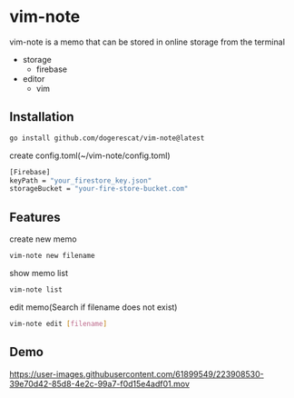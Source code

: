 # vim-note
vim-note is a memo that can be stored in online storage from the terminal

- storage
  - firebase
- editor
  - vim

## Installation
```bash
go install github.com/dogerescat/vim-note@latest
```
create config.toml(~/vim-note/config.toml)
```bash
[Firebase]
keyPath = "your_firestore_key.json"
storageBucket = "your-fire-store-bucket.com"
```
## Features
create new memo
```bash
vim-note new filename
```

show memo list
```bash
vim-note list
```


edit memo(Search if filename does not exist)
```bash
vim-note edit [filename]
```
## Demo
https://user-images.githubusercontent.com/61899549/223908530-39e70d42-85d8-4e2c-99a7-f0d15e4adf01.mov



